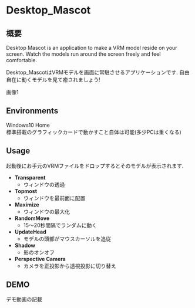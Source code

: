 # Desktop_Mascot
## 概要
Desktop Mascot is an application to make a VRM model reside on your screen.
Watch the models run around the screen freely and feel comfortable.

Desktop_MascotはVRMモデルを画面に常駐させるアプリケーションです.
自由自在に動くモデルを見て癒されましょう!

画像1

## Environments
Windows10 Home  
標準搭載のグラフィックカードで動かすこと自体は可能(多少PCは重くなる)

## Usage
起動後にお手元のVRMファイルをドロップするとそのモデルが表示されます.

- **Transparent**
  - ウィンドウの透過
- **Topmost**
  - ウィンドウを最前面に配置
- **Maximize**            
  - ウィンドウの最大化
- **RandomMove**          
  - 15～20秒間隔でランダムに動く
- **UpdateHead**          
  - モデルの頭部がマウスカーソルを追従
- **Shadow**              
  - 影のオンオフ
- **Perspective Camera**  
  - カメラを正投影から透視投影に切り替え


## DEMO
デモ動画の記載
